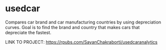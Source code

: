 # usedcar
Compares car brand and car manufacturing countries by using depreciation curves. Goal is to find the brand and country that makes cars that depreciate the fastest.

LINK TO PROJECT:
https://rpubs.com/SayanChakraborti/usedcaranalytics
